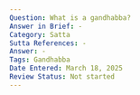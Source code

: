 ```yaml
---
Question: What is a gandhabba?
Answer in Brief: -
Category: Satta
Sutta References: -
Answer: -
Tags: Gandhabba
Date Entered: March 18, 2025
Review Status: Not started
---
```

